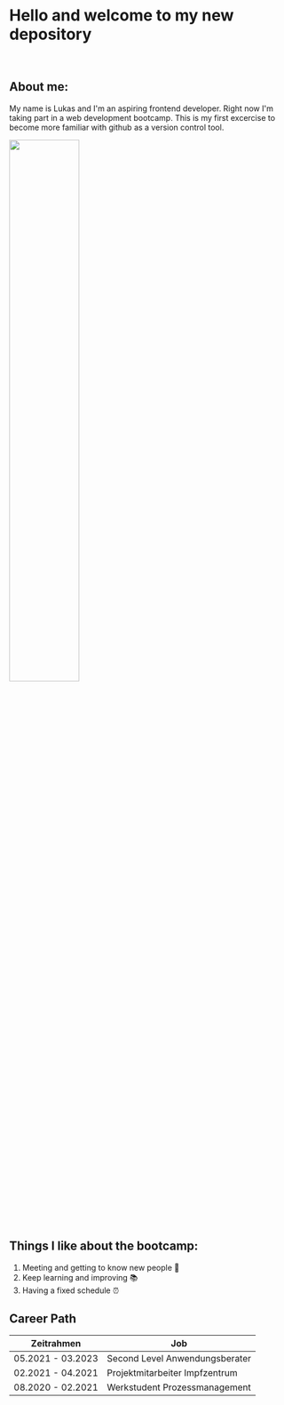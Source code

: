 # Hello and welcome to my new depository
<br />

## About me:
My name is Lukas and I'm an aspiring frontend developer. Right now I'm taking part in a web development bootcamp. This is my first excercise to become more familiar with github as a version control tool.



<img src= "https://user-images.githubusercontent.com/130902818/232498646-2cd797ac-6683-4020-b482-762271fe2c04.jpeg" width=50%>

## Things I like about the bootcamp:
1. Meeting and getting to know new people 👫
2. Keep learning and improving 📚
3. Having a fixed schedule ⏰


## Career Path
| Zeitrahmen | Job |
| ----------- | ----------- |
| 05.2021 - 03.2023 | Second Level Anwendungsberater |
| 02.2021 - 04.2021 | Projektmitarbeiter Impfzentrum |
| 08.2020 - 02.2021 | Werkstudent Prozessmanagement |

